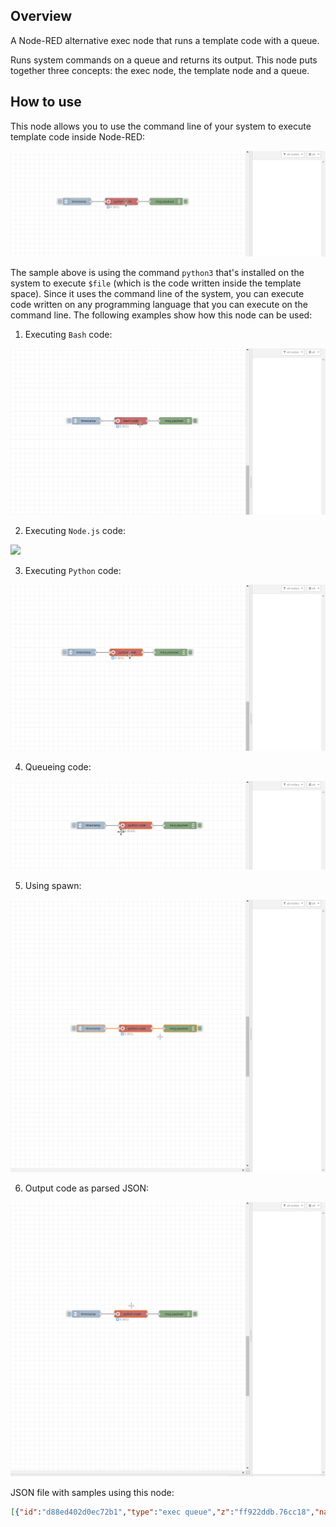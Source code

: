 ## Overview
A Node-RED alternative exec node that runs a template code with a queue.

Runs system commands on a queue and returns its output. This node puts together three concepts: the exec node, the template node and a queue.


## How to use

This node allows you to use the command line of your system to execute template code inside Node-RED:

![](https://raw.githubusercontent.com/rafaelmuynarsk/node-red-contrib-exec-queue/main/images/template.gif)

The sample above is using the command `python3` that's installed on the system to execute `$file` (which is the code written inside the template space). Since it uses the command line of the system, you can execute code written on any programming language that you can execute on the command line. The following examples show how this node can be used:

1. Executing `Bash` code:

![](https://raw.githubusercontent.com/rafaelmuynarsk/node-red-contrib-exec-queue/main/images/executing_bash.gif)

2. Executing `Node.js` code:

![](https://raw.githubusercontent.com/rafaelmuynarsk/node-red-contrib-exec-queue/main/images/executing_node.gif)

3. Executing `Python` code:

![](https://raw.githubusercontent.com/rafaelmuynarsk/node-red-contrib-exec-queue/main/images/executing_python.gif)

4. Queueing code:

![](https://raw.githubusercontent.com/rafaelmuynarsk/node-red-contrib-exec-queue/main/images/queue.gif)

5. Using spawn:

![](https://raw.githubusercontent.com/rafaelmuynarsk/node-red-contrib-exec-queue/main/images/spawn.gif)

6. Output code as parsed JSON:

![](https://raw.githubusercontent.com/rafaelmuynarsk/node-red-contrib-exec-queue/main/images/output_object.gif)

JSON file with samples using this node:

```json
[{"id":"d88ed402d0ec72b1","type":"exec queue","z":"ff922ddb.76cc18","name":"node.js code","currentLine":{"row":0,"column":26},"command":"node $file","debugMode":false,"outputs":1,"useSpawn":"false","field":"payload","fieldType":"msg","format":"javascript","template":"console.log('Hello World')","output":"str","outputEmpty":false,"vimMode":true,"queue":"1","addpayCB":false,"splitLine":false,"cleanQueue":true,"x":390,"y":2680,"wires":[["6e3c4b4a924be99e"]]},{"id":"0b757017d1b2036d","type":"inject","z":"ff922ddb.76cc18","name":"","props":[{"p":"payload"},{"p":"topic","vt":"str"}],"repeat":"","crontab":"","once":false,"onceDelay":0.1,"topic":"","payload":"","payloadType":"date","x":200,"y":2680,"wires":[["d88ed402d0ec72b1"]]},{"id":"6e3c4b4a924be99e","type":"debug","z":"ff922ddb.76cc18","name":"","active":true,"tosidebar":true,"console":false,"tostatus":false,"complete":"false","statusVal":"","statusType":"auto","x":580,"y":2680,"wires":[]},{"id":"f95176bd495277a0","type":"exec queue","z":"ff922ddb.76cc18","name":"bash code","currentLine":{"row":0,"column":18},"command":"bash $file","debugMode":false,"outputs":1,"useSpawn":"false","field":"payload","fieldType":"msg","format":"sh","template":"echo \"Hello World\"\n","output":"str","outputEmpty":false,"vimMode":true,"queue":"1","addpayCB":false,"splitLine":false,"cleanQueue":true,"x":390,"y":2800,"wires":[["b7e4d03852b6627d"]]},{"id":"eddc63eecd0d6953","type":"inject","z":"ff922ddb.76cc18","name":"","props":[{"p":"payload"},{"p":"topic","vt":"str"}],"repeat":"","crontab":"","once":false,"onceDelay":0.1,"topic":"","payload":"","payloadType":"date","x":200,"y":2800,"wires":[["f95176bd495277a0"]]},{"id":"b7e4d03852b6627d","type":"debug","z":"ff922ddb.76cc18","name":"","active":true,"tosidebar":true,"console":false,"tostatus":false,"complete":"false","statusVal":"","statusType":"auto","x":580,"y":2800,"wires":[]},{"id":"ea3450ab0e0dda27","type":"exec queue","z":"ff922ddb.76cc18","name":"python code (template parameters)","currentLine":{"row":0,"column":22},"command":"python3 $file","debugMode":false,"outputs":1,"useSpawn":"false","field":"payload","fieldType":"msg","format":"python","template":"print('{{{payload}}}')","output":"str","outputEmpty":false,"vimMode":true,"queue":"1","addpayCB":false,"splitLine":false,"cleanQueue":true,"x":460,"y":2860,"wires":[["68498b4f87e67150"]]},{"id":"272271b6bea61817","type":"inject","z":"ff922ddb.76cc18","name":"","props":[{"p":"payload"},{"p":"topic","vt":"str"}],"repeat":"","crontab":"","once":false,"onceDelay":0.1,"topic":"","payload":"","payloadType":"date","x":200,"y":2860,"wires":[["ea3450ab0e0dda27"]]},{"id":"68498b4f87e67150","type":"debug","z":"ff922ddb.76cc18","name":"","active":true,"tosidebar":true,"console":false,"tostatus":false,"complete":"false","statusVal":"","statusType":"auto","x":710,"y":2860,"wires":[]},{"id":"bbba0e33b8b86cab","type":"exec queue","z":"ff922ddb.76cc18","name":"python code (parsed json output)","currentLine":{"row":0,"column":1},"command":"python3 $file","debugMode":false,"outputs":1,"useSpawn":"false","field":"payload","fieldType":"msg","format":"python","template":"print('''\n{\n   \"value\": \"Hello World\" \n}\n\n''')","output":"parsedJSON","outputEmpty":false,"vimMode":true,"queue":"1","addpayCB":false,"splitLine":false,"cleanQueue":true,"x":450,"y":3100,"wires":[["7ae446a444d4a341"]]},{"id":"bb6ecec0f6675207","type":"inject","z":"ff922ddb.76cc18","name":"","props":[{"p":"payload"},{"p":"topic","vt":"str"}],"repeat":"","crontab":"","once":false,"onceDelay":0.1,"topic":"","payload":"","payloadType":"date","x":200,"y":3100,"wires":[["bbba0e33b8b86cab"]]},{"id":"7ae446a444d4a341","type":"debug","z":"ff922ddb.76cc18","name":"","active":true,"tosidebar":true,"console":false,"tostatus":false,"complete":"false","statusVal":"","statusType":"auto","x":710,"y":3100,"wires":[]},{"id":"e6245fd12753faf3","type":"exec queue","z":"ff922ddb.76cc18","name":"python code (exec sleep 3)","currentLine":{"row":6,"column":0},"command":"python3 $file","debugMode":false,"outputs":1,"useSpawn":"false","field":"payload","fieldType":"msg","format":"python","template":"import time\n\ntime.sleep(3)\nprint(\"Hello World\")\ntime.sleep(3)\nprint(\"Hello World\")\ntime.sleep(3)\nprint(\"Hello World\")","output":"str","outputEmpty":false,"vimMode":true,"queue":"1","addpayCB":false,"splitLine":false,"cleanQueue":true,"x":440,"y":2980,"wires":[["b184625a4b5a52ed"]]},{"id":"68ff1ea197b44d1f","type":"inject","z":"ff922ddb.76cc18","name":"","props":[{"p":"payload"},{"p":"topic","vt":"str"}],"repeat":"","crontab":"","once":false,"onceDelay":0.1,"topic":"","payload":"","payloadType":"date","x":200,"y":2980,"wires":[["e6245fd12753faf3"]]},{"id":"b184625a4b5a52ed","type":"debug","z":"ff922ddb.76cc18","name":"","active":true,"tosidebar":true,"console":false,"tostatus":false,"complete":"false","statusVal":"","statusType":"auto","x":710,"y":2980,"wires":[]},{"id":"048b906fd13ce0f6","type":"exec queue","z":"ff922ddb.76cc18","name":"python code (spawn sleep 3)","currentLine":{"row":8,"column":0},"command":"python3 -u $file","debugMode":false,"outputs":1,"useSpawn":"true","field":"payload","fieldType":"msg","format":"python","template":"import time\n\ntime.sleep(3)\nprint(\"Hello World\")\ntime.sleep(3)\nprint(\"Hello World\")\ntime.sleep(3)\nprint(\"Hello World\")\n","output":"str","outputEmpty":false,"vimMode":true,"queue":"1","addpayCB":false,"splitLine":false,"cleanQueue":true,"x":440,"y":3040,"wires":[["95ae632e91472810"]]},{"id":"a775b58ae119823f","type":"inject","z":"ff922ddb.76cc18","name":"","props":[{"p":"payload"},{"p":"topic","vt":"str"}],"repeat":"","crontab":"","once":false,"onceDelay":0.1,"topic":"","payload":"","payloadType":"date","x":200,"y":3040,"wires":[["048b906fd13ce0f6"]]},{"id":"95ae632e91472810","type":"debug","z":"ff922ddb.76cc18","name":"","active":true,"tosidebar":true,"console":false,"tostatus":false,"complete":"false","statusVal":"","statusType":"auto","x":710,"y":3040,"wires":[]},{"id":"32c6d7f945cc6d10","type":"exec queue","z":"ff922ddb.76cc18","name":"python code (queue)","currentLine":{"row":3,"column":2},"command":"python3 $file","debugMode":false,"outputs":1,"useSpawn":"false","field":"payload","fieldType":"msg","format":"python","template":"import time\n\ntime.sleep(3)\nprint(\"Hello World\")","output":"str","outputEmpty":false,"vimMode":true,"queue":"3","addpayCB":false,"splitLine":false,"cleanQueue":true,"x":420,"y":2920,"wires":[["c171d12311b34d89"]]},{"id":"3d798f85970b4349","type":"inject","z":"ff922ddb.76cc18","name":"","props":[{"p":"payload"},{"p":"topic","vt":"str"}],"repeat":"","crontab":"","once":false,"onceDelay":0.1,"topic":"","payload":"","payloadType":"date","x":200,"y":2920,"wires":[["32c6d7f945cc6d10"]]},{"id":"c171d12311b34d89","type":"debug","z":"ff922ddb.76cc18","name":"","active":true,"tosidebar":true,"console":false,"tostatus":false,"complete":"false","statusVal":"","statusType":"auto","x":710,"y":2920,"wires":[]},{"id":"523bf687a42cc31f","type":"exec queue","z":"ff922ddb.76cc18","name":"using node.js synchronous code without interfering with the flow","currentLine":{"row":3,"column":11},"command":"node $file","debugMode":false,"outputs":1,"useSpawn":"false","field":"payload","fieldType":"msg","format":"javascript","template":"sleepSync(5000)\nconsole.log('Sync Node.js Hello World')\n\n// function\nfunction sleepSync(ms) {\n  var start = new Date().getTime(), expire = start + ms;\n  while (new Date().getTime() < expire) { }\n  return;\n}","output":"str","outputEmpty":false,"vimMode":true,"queue":"1","addpayCB":false,"splitLine":false,"cleanQueue":true,"x":550,"y":2740,"wires":[["23d228a61895ad97"]]},{"id":"0606fdcb05758e07","type":"inject","z":"ff922ddb.76cc18","name":"","props":[{"p":"payload"},{"p":"topic","vt":"str"}],"repeat":"","crontab":"","once":false,"onceDelay":0.1,"topic":"","payload":"","payloadType":"date","x":200,"y":2740,"wires":[["523bf687a42cc31f"]]},{"id":"23d228a61895ad97","type":"debug","z":"ff922ddb.76cc18","name":"","active":true,"tosidebar":true,"console":false,"tostatus":false,"complete":"false","statusVal":"","statusType":"auto","x":910,"y":2740,"wires":[]}]```


